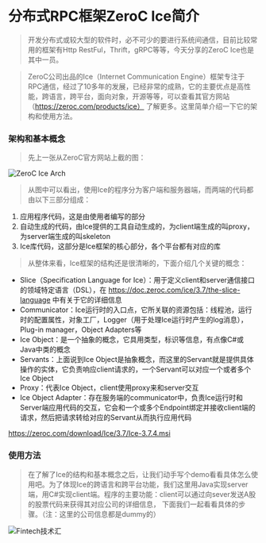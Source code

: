 # 分布式RPC框架ZeroC Ice简介

>开发分布式或较大型的软件时，必不可少的要进行系统间通信，目前比较常用的框架有Http RestFul，Thrift，gRPC等等，今天分享的ZeroC Ice也是其中一员。

>ZeroC公司出品的Ice（Internet Communication Engine）框架专注于RPC通信，经过了10多年的发展，已经非常的成熟，它的主要优点是高性能，跨语言，跨平台，面向对象，开源等等，可以查看其官方网站（https://zeroc.com/products/ice） 了解更多。这里简单介绍一下它的架构和使用方法。

### 架构和基本概念
>先上一张从ZeroC官方网站上截的图：

![ZeroC Ice Arch]("../image/arch.png")

>从图中可以看出，使用Ice的程序分为客户端和服务器端，而两端的代码都由以下三部分组成：
1. 应用程序代码，这是由使用者编写的部分
2. 自动生成的代码，由Ice提供的工具自动生成的，为client端生成的叫proxy，为server端生成的叫skeleton
3. Ice库代码，这部分是Ice框架的核心部分，各个平台都有对应的库

>从整体来看，Ice框架的结构还是很清晰的，下面介绍几个关键的概念：

* Slice（Specification Language for Ice）：用于定义client和server通信接口的领域特定语言（DSL），在 https://doc.zeroc.com/ice/3.7/the-slice-language 中有关于它的详细信息
* Communicator：Ice运行时的入口点，它所关联的资源包括：线程池，运行时的配置属性，对象工厂，Logger（用于处理Ice运行时产生的log消息），Plug-in manager，Object Adapters等
* Ice Object：是一个抽象的概念，它具用类型，标识等信息，有点像C#或Java中类的概念
* Servants：上面说到Ice Object是抽象概念，而这里的Servant就是提供具体操作的实体，它负责响应client请求的，一个Servant可以对应一个或者多个Ice Object
* Proxy：代表Ice Object，client使用proxy来和server交互
* Ice Object Adapter：存在服务端的communicator中，负责Ice运行时和Server端应用代码的交互，它会和一个或多个Endpoint绑定并接收client端的请求，然后把请求转给对应的Servant从而执行应用代码

https://zeroc.com/download/Ice/3.7/Ice-3.7.4.msi

### 使用方法

>在了解了Ice的结构和基本概念之后，让我们动手写个demo看看具体怎么使用吧。为了体现Ice的跨语言和跨平台功能，我们这里用Java实现server端，用C#实现client端。程序的主要功能：client可以通过向sever发送A股的股票代码来获得其对应公司的详细信息， 下面我们一起看看具体的步骤。（注：这里的公司信息都是dummy的）







![Fintech技术汇](https://img2020.cnblogs.com/blog/498574/202008/498574-20200801213206265-563825556.jpg)